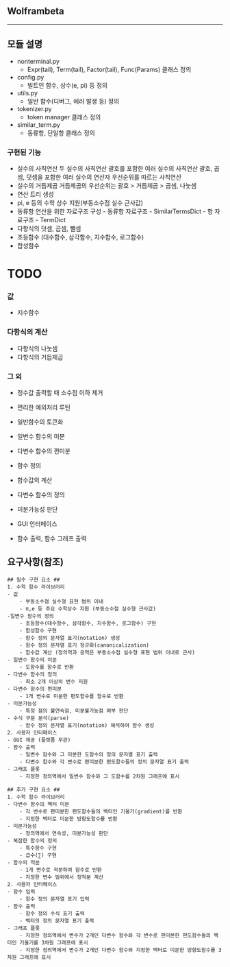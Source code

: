 ## Wolframbeta ##
---
## 모듈 설명 ##
* nonterminal.py
    - Expr(tail), Term(tail), Factor(tail), Func(Params) 클래스 정의
* config.py
    - 빌트인 함수, 상수(e, pi) 등 정의
* utils.py
    - 일반 함수(디버그, 에러 발생 등) 정의
* tokenizer.py
    - token manager 클래스 정의
* similar_term.py
    - 동류항, 단일항 클래스 정의

### 구현된 기능 ###
- 실수의 사칙연산
    두 실수의 사칙연산
    괄호를 포함한 여러 실수의 사칙연산
    괄호, 곱셈, 덧셈을 포함한 여러 실수의 연산자 우선순위를 따르는 사칙연산
- 실수의 거듭제곱
    거듭제곱의 우선순위는 괄호 > 거듭제곱 > 곱셈, 나눗셈
- 연산 트리 생성
- pi, e 등의 수학 상수 지원(부동소수점 실수 근사값)
- 동류항 연산을 위한 자료구조 구성
        - 동류항 자료구조 - SimilarTermsDict
        - 항 자료구조 - TermDict
- 다항식의 덧셈, 곱셈, 뺄셈
- 초등함수 (대수함수, 삼각함수, 지수함수, 로그함수)
- 합성함수

# TODO #
### 값 ###
- 지수함수

### 다항식의 계산 ###
- 다항식의 나눗셈
- 다항식의 거듭제곱


### 그 외 ###

- 정수값 출력할 때 소수점 이하 제거
- 편리한 예외처리 루틴

- 일반함수의 토큰화
- 일변수 함수의 미분
- 다변수 함수의 편미분
- 함수 정의
- 함수값의 계산
- 다변수 함수의 정의
- 미분가능성 판단

- GUI 인터페이스
- 함수 출력, 함수 그래프 출력

## 요구사항(참조) ## 
    ## 필수 구현 요소 ##
    1. 수학 함수 라이브러리
    - 값
        - 부동소수점 실수형 표현 범위 이내
        - π,e 등 주요 수학상수 지원 (부동소수점 실수형 근사값)
    -일변수 함수의 정의
        - 초등함수(대수함수, 삼각함수, 지수함수, 로그함수) 구현
        - 합성함수 구현
        - 함수 정의 문자열 표기(notation) 생성
        - 함수 정의 문자열 표기 정규화(canonicalization)
        - 함수값 계산 (정의역과 공역은 부동소수점 실수형 표현 범위 이내로 근사)
    - 일변수 함수의 미분
        - 도함수를 함수로 반환
    - 다변수 함수의 정의
        - 최소 2개 이상의 변수 지원
    - 다변수 함수의 편미분
        - 1개 변수로 미분한 편도함수를 함수로 반환
    - 미분가능성
        - 특정 점의 불연속점, 미분불가능점 여부 판단
    - 수식 구문 분석(parse)
        - 함수 정의 문자열 표기(notation) 해석하여 함수 생성
    2. 사용자 인터페이스
    - GUI 제공 (플랫폼 무관)
    - 함수 출력
        - 일변수 함수와 그 미분한 도함수의 정의 문자열 표기 출력
        - 다변수 함수와 각 변수로 편미분한 편도함수들의 정의 문자열 표기 출력
    - 그래프 플롯
        - 지정한 정의역에서 일변수 함수와 그 도함수를 2차원 그래프에 표시
     
    ## 추가 구현 요소 ##
    1. 수학 함수 라이브러리
    - 다변수 함수의 벡터 미분
        - 각 변수로 편미분한 편도함수들의 벡터인 기울기(gradient)를 반환
        - 지정한 벡터로 미분한 방향도함수를 반환
    - 미분가능성
        - 정의역에서 연속성, 미분가능성 판단
    - 복잡한 함수의 정의
        - 특수함수 구현
        - 급수(∑) 구현
    - 함수의 적분
        - 1개 변수로 적분하여 함수로 반환
        - 지정한 변수 범위에서 정적분 계산
    2. 사용자 인터페이스
    - 함수 입력
        - 함수 정의 문자열 표기 입력
    - 함수 출력
        - 함수 정의 수식 표기 출력
        - 벡터의 정의 문자열 표기 출력
    - 그래프 플롯
        - 지정한 정의역에서 변수가 2개인 다변수 함수와 각 변수로 편미분한 편도함수들의 벡터인 기울기를 3차원 그래프에 표시
        - 지정한 정의역에서 변수가 2개인 다변수 함수와 지정한 벡터로 미분한 방향도함수를 3차원 그래프에 표시
        